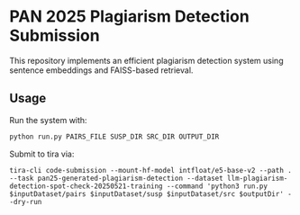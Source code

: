 # PAN 2025 Plagiarism Detection Submission

This repository implements an efficient plagiarism detection system using sentence embeddings and FAISS-based retrieval.

## Usage

Run the system with:

```bash
python run.py PAIRS_FILE SUSP_DIR SRC_DIR OUTPUT_DIR
```

Submit to tira via:

```
tira-cli code-submission --mount-hf-model intfloat/e5-base-v2 --path . --task pan25-generated-plagiarism-detection --dataset llm-plagiarism-detection-spot-check-20250521-training --command 'python3 run.py $inputDataset/pairs $inputDataset/susp $inputDataset/src $outputDir' --dry-run
```



